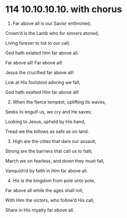 # 114 10.10.10.10. with chorus

1.  Far above all is our Savior enthroned;

Crown’d is the Lamb who for sinners atoned,

Living forever to list to our call,

God hath exlated Him far above all.

Far above all! Far above all!

Jesus the crucified far above all!

Low at His footstool adoring we fall,

God hath exalted Him far above all!

2.  When the fierce tempest, uplifting its waves,

Seeks to engulf us, we cry and He saves;

Looking to Jesus, upheld by His hand,

Tread we the billows as safe as on land.

3.  High are the cities that dare our assault,

Strong are the barriers that call us to halt;

March we on fearless, and down they must fall,

Vanquish’d by faith in Him far above all.

4.  His is the kingdom from pole unto pole,

Far above all while the ages shall roll,

With Him the victors, who follow’d His call,

Share in His royalty far above all.

